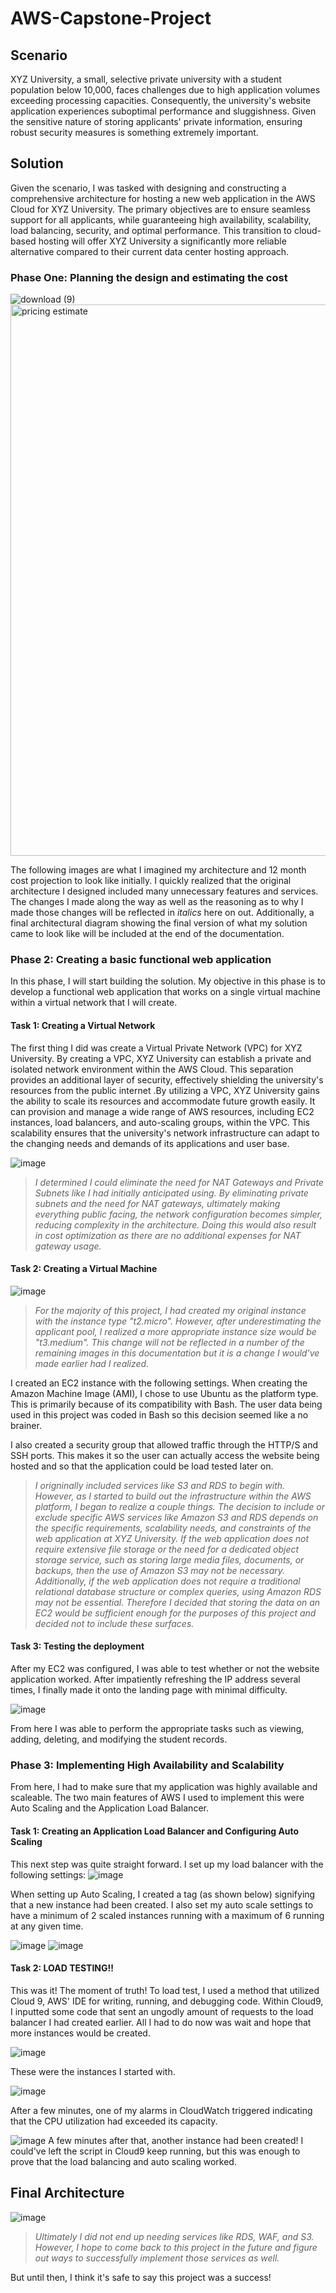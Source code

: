 # AWS-Capstone-Project

## Scenario 
XYZ University, a small, selective private university with a student population below 10,000, faces challenges due to high application volumes exceeding processing capacities. Consequently, the university's website application experiences suboptimal performance and sluggishness. Given the sensitive nature of storing applicants' private information, ensuring robust security measures is something extremely important. 



## Solution 
Given the scenario, I was tasked with designing and constructing a comprehensive architecture for hosting a new web application in the AWS Cloud for XYZ University. The primary objectives are to ensure seamless support for all applicants, while guaranteeing high availability, scalability, load balancing, security, and optimal performance. This transition to cloud-based hosting will offer XYZ University a significantly more reliable alternative compared to their current data center hosting approach.

### Phase One: Planning the design and estimating the cost

![download (9)](https://github.com/nkommareddy/AWS-Capstone-Project/assets/133917107/54a8a92f-5b72-4aaf-a88c-3d792b76b0fc)
<img width="882" alt="pricing estimate" src="https://github.com/nkommareddy/AWS-Capstone-Project/assets/133917107/8251959d-808f-4f05-9b9c-6d5887fe194f">

The following images are what I imagined my architecture and 12 month cost projection to look like initially. I quickly realized that the original architecture I designed included many unnecessary features and services. The changes I made along the way as well as the reasoning as to why I made those changes will be reflected in *italics* here on out. Additionally, a final architectural diagram showing the final version of what my solution came to look like will be included at the end of the documentation. 

### Phase 2: Creating a basic functional web application
In this phase, I will start building the solution. My objective in this phase is to develop a functional web application that works on a single virtual machine within a virtual network that I will create.

#### Task 1: Creating a Virtual Network
The first thing I did was create a Virtual Private Network (VPC) for XYZ University. By creating a VPC, XYZ University can establish a private and isolated network environment within the AWS Cloud. This separation provides an additional layer of security, effectively shielding the university's resources from the public internet .By utilizing a VPC, XYZ University gains the ability to scale its resources and accommodate future growth easily. It can provision and manage a wide range of AWS resources, including EC2 instances, load balancers, and auto-scaling groups, within the VPC. This scalability ensures that the university's network infrastructure can adapt to the changing needs and demands of its applications and user base.


![image](https://github.com/nkommareddy/AWS-Capstone-Project/assets/133917107/eff17674-504c-42e1-81fc-3e41df46a92c)

> *I determined I could eliminate the need for NAT Gateways and Private Subnets like I had initially anticipated using. By eliminating private subnets and the need for NAT gateways, ultimately making everything public facing, the network configuration becomes simpler, reducing complexity in the architecture. Doing this would also result in cost optimization as there are no additional expenses for NAT gateway usage.*

#### Task 2: Creating a Virtual Machine

![image](https://github.com/nkommareddy/AWS-Capstone-Project/assets/133917107/2b92765e-1c6c-4189-9a4f-cc26b8e11dca)
> *For the majority of this project, I had created my original instance with the instance type "t2.micro". However, after underestimating the applicant pool, I realized a more appropriate instance size would be "t3.medium". This change will not be reflected in a number of the remaining images in this documentation but it is a change I would've made earlier had I realized.*


I created an EC2 instance with the following settings. When creating the Amazon Machine Image (AMI), I chose to use Ubuntu as the platform type. This is primarily because of its compatibility with Bash. The user data being used in this project was coded in Bash so this decision seemed like a no brainer.  

I also created a security group that allowed traffic through the HTTP/S and SSH ports. This makes it so the user can actually access the website being hosted and so that the application could be load tested later on. 

> *I origninally included services like S3 and RDS to begin with. However, as I started to build out the infrastructure within the AWS platform, I began to realize a couple things. The decision to include or exclude specific AWS services like Amazon S3 and RDS depends on the specific requirements, scalability needs, and constraints of the web application at XYZ University.  If the web application does not require extensive file storage or the need for a dedicated object storage service, such as storing large media files, documents, or backups, then the use of Amazon S3 may not be necessary. Additionally, if the web application does not require a traditional relational database structure or complex queries, using Amazon RDS may not be essential. Therefore I decided that storing the data on an EC2 would be sufficient enough for the purposes of this project and decided not to include these surfaces.* 


#### Task 3: Testing the deployment

After my EC2 was configured, I was able to test whether or not the website application worked. After impatiently refreshing the IP address several times, I finally made it onto the landing page with minimal difficulty. 

![image](https://github.com/nkommareddy/AWS-Capstone-Project/assets/133917107/9b8ceac1-07da-479f-996f-dc82aaee3684)

From here I was able to perform the appropriate tasks such as viewing, adding, deleting, and modifying the student records.


### Phase 3: Implementing High Availability and Scalability

From here, I had to make sure that my application was highly available and scaleable. The two main features of AWS I used to implement this were Auto Scaling and the Application Load Balancer.  

#### Task 1: Creating an Application Load Balancer and Configuring Auto Scaling

This next step was quite straight forward. I set up my load balancer with the following settings: 
![image](https://github.com/nkommareddy/AWS-Capstone-Project/assets/133917107/bb9ba0fa-b196-47bf-a747-c696f2ee334a)

When setting up Auto Scaling, I created a tag (as shown below) signifying that a new instance had been created. I also set my auto scale settings to have a minimum of 2 scaled instances running with a maximum of 6 running at any given time. 

![image](https://github.com/nkommareddy/AWS-Capstone-Project/assets/133917107/dac5f673-e6ac-417f-a3fb-da4cd057af19) ![image](https://github.com/nkommareddy/AWS-Capstone-Project/assets/133917107/f90d2dc5-a31e-42e1-8f59-390753f89888)

#### Task 2: LOAD TESTING!!

This was it! The moment of truth! To load test, I used a method that utilized Cloud 9, AWS' IDE for writing, running, and debugging code. Within Cloud9, I inputted some code that sent an ungodly amount of requests to the load balancer I had created earlier. All I had to do now was wait and hope that more instances would be created. 

![image](https://github.com/nkommareddy/AWS-Capstone-Project/assets/133917107/7b0bfeec-7907-4fd9-8058-6bc972043c2d)

These were the instances I started with. 

![image](https://github.com/nkommareddy/AWS-Capstone-Project/assets/133917107/d3b5bb12-17b9-40da-838d-8ceae8f9bb3b)

After a few minutes, one of my alarms in CloudWatch triggered indicating that the CPU utilization had exceeded its capacity. 

![image](https://github.com/nkommareddy/AWS-Capstone-Project/assets/133917107/6e47892d-3c17-4e68-b896-fb94e0961cd2)
A few minutes after that, another instance had been created! I could've left the script in Cloud9 keep running, but this was enough to prove that the load balancing and auto scaling worked. 

## Final Architecture
![image](https://github.com/nkommareddy/AWS-Capstone-Project/assets/133917107/6a8d6873-133a-4446-ad1e-0696084bc74b)

> *Ultimately I did not end up needing services like RDS, WAF, and S3. However, I hope to come back to this project in the future and figure out ways to successfully implement those services as well.*

But until then, I think it's safe to say this project was a success!



